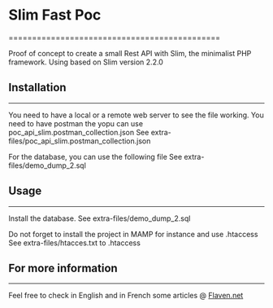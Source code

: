 
# Slim Fast Poc
=============================================

Proof of concept to create a small Rest API with Slim, the minimalist PHP framework.
Using based on Slim version 2.2.0




## Installation
---------------------

You need to have a local or a remote web server to see the file working.
You need to have postman the yopu can use poc_api_slim.postman_collection.json
See extra-files/poc_api_slim.postman_collection.json

For the database, you can use the following file
See extra-files/demo_dump_2.sql

## Usage
--------------
Install the database.
See extra-files/demo_dump_2.sql

Do not forget to install the project in MAMP for instance and use .htaccess
See extra-files/htacces.txt to .htaccess


## For more information
------------------------------------
Feel free to check in English and in French some articles @
[Flaven.net](http://flaven.fr//)








